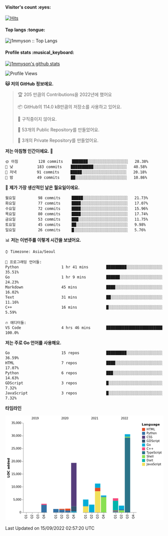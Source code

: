 <h4>Visitor's count :eyes:</h4>

[![Hits](https://hits.seeyoufarm.com/api/count/incr/badge.svg?url=https%3A%2F%2Fgithub.com%2Fj1mmyson&count_bg=%2379C83D&title_bg=%23555555&icon=&icon_color=%23E7E7E7&title=hits&edge_flat=false)](https://hits.seeyoufarm.com)

<h4>Top langs :tongue:</h4>

<p><img src="https://github-readme-stats.vercel.app/api/top-langs/?username=j1mmyson&hide=html&langs_count=8&theme=tokyonight&layout=compact" alt="j1mmyson :: Top Langs" /></p>

<h4>Profile stats :musical_keyboard:</h4>

[![j1mmyson's github stats](https://github-readme-stats.vercel.app/api?username=j1mmyson&show_icons=true&theme=merko&hide=["contribs","issues"])](https://github.com/j1mmyson)

<!--START_SECTION:waka-->
![Profile Views](http://img.shields.io/badge/Profile%20Views-0-blue)

**🐱 저의 GitHub 정보에요.** 

> 🏆 205 만큼의 Contributions을 2022년에 했어요
 > 
> 📦 GitHub의 114.0 kB만큼의 저장소를 사용하고 있어요. 
 > 
> 🚫 구직중이지 않아요.
 > 
> 📜 53개의 Public Repository를 만들었어요. 
 > 
> 🔑 3개의 Private Repository를 만들었어요.  
 > 
**저는 아침형 인간이에요. 🐤** 

```text
🌞 아침         128 commits    ███████░░░░░░░░░░░░░░░░░░   28.38% 
🌆 낮　         183 commits    ██████████░░░░░░░░░░░░░░░   40.58% 
🌃 저녁         91 commits     █████░░░░░░░░░░░░░░░░░░░░   20.18% 
🌙 밤　         49 commits     ██░░░░░░░░░░░░░░░░░░░░░░░   10.86%

```
📅 **제가 가장 생산적인 날은 월요일이에요.** 

```text
월요일          98 commits     █████░░░░░░░░░░░░░░░░░░░░   21.73% 
화요일          77 commits     ████░░░░░░░░░░░░░░░░░░░░░   17.07% 
수요일          72 commits     ████░░░░░░░░░░░░░░░░░░░░░   15.96% 
목요일          80 commits     ████░░░░░░░░░░░░░░░░░░░░░   17.74% 
금요일          53 commits     ███░░░░░░░░░░░░░░░░░░░░░░   11.75% 
토요일          45 commits     ██░░░░░░░░░░░░░░░░░░░░░░░   9.98% 
일요일          26 commits     █░░░░░░░░░░░░░░░░░░░░░░░░   5.76%

```


📊 **저는 이번주를 이렇게 시간을 보냈어요.** 

```text
⌚︎ Timezone: Asia/Seoul

💬 프로그래밍 언어들: 
Python                   1 hr 41 mins        █████████░░░░░░░░░░░░░░░░   35.51% 
Go                       1 hr 9 mins         ██████░░░░░░░░░░░░░░░░░░░   24.23% 
Markdown                 45 mins             ████░░░░░░░░░░░░░░░░░░░░░   16.02% 
Text                     31 mins             ██░░░░░░░░░░░░░░░░░░░░░░░   11.16% 
C++                      16 mins             █░░░░░░░░░░░░░░░░░░░░░░░░   5.59%

🔥 에디터들: 
VS Code                  4 hrs 46 mins       █████████████████████████   100.0%

```

**저는 주로 Go 언어를 사용해요.** 

```text
Go                       15 repos            █████████░░░░░░░░░░░░░░░░   36.59% 
HTML                     7 repos             ████░░░░░░░░░░░░░░░░░░░░░   17.07% 
Python                   6 repos             ███░░░░░░░░░░░░░░░░░░░░░░   14.63% 
GDScript                 3 repos             █░░░░░░░░░░░░░░░░░░░░░░░░   7.32% 
JavaScript               3 repos             █░░░░░░░░░░░░░░░░░░░░░░░░   7.32%

```


**타임라인**

![Chart not found](https://raw.githubusercontent.com/j1mmyson/j1mmyson/main/charts/bar_graph.png) 


 Last Updated on 15/09/2022 02:57:20 UTC
<!--END_SECTION:waka-->
